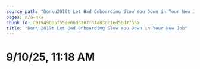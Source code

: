 ```yaml
---
source_path: "Don\u2019t Let Bad Onboarding Slow You Down in Your New Job.md"
pages: n/a-n/a
chunk_id: d91949005f55ee06d3287f3fa83dc1ed5bd7755a
title: "Don\u2019t Let Bad Onboarding Slow You Down in Your New Job"
---
```

# 9/10/25, 11:18 AM
